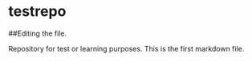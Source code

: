 # testrepo

##Editing the file.

Repository for test or learning purposes.
This is the first markdown file.

